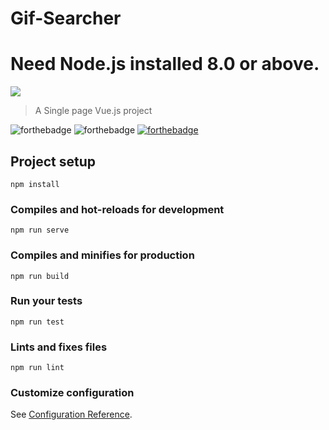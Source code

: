# Gif-Searcher

# Need Node.js installed 8.0 or above.
[![](https://img.shields.io/badge/nodejs-blue.svg?style=for-the-badge)](https://nodejs.org/dist/v10.10.0/node-v10.10.0-x64.msi)

> A Single page Vue.js project

![forthebadge](https://forthebadge.com/images/badges/made-with-javascript.svg)  ![forthebadge](https://forthebadge.com/images/badges/built-with-love.svg)  [![forthebadge](https://forthebadge.com/images/badges/made-with-vue.svg)](https://forthebadge.com)

## Project setup
```
npm install
```

### Compiles and hot-reloads for development
```
npm run serve
```

### Compiles and minifies for production
```
npm run build
```

### Run your tests
```
npm run test
```

### Lints and fixes files
```
npm run lint
```

### Customize configuration
See [Configuration Reference](https://cli.vuejs.org/config/).
